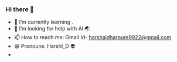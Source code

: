 ### Hi there 👋

- 🌱 I’m currently learning .
- 🤔 I’m looking for help with AI 🌏
-  📫 How to reach me: Gmail Id- harshaldharpure9922@gmail.com
- 😄 Pronouns: HarshI_D 👽
-
